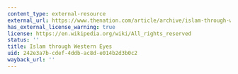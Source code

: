 ```yaml
---
content_type: external-resource
external_url: https://www.thenation.com/article/archive/islam-through-western-eyes/
has_external_license_warning: true
license: https://en.wikipedia.org/wiki/All_rights_reserved
status: ''
title: Islam through Western Eyes
uid: 242e3a7b-cdef-4ddb-ac8d-e014b2d3b0c2
wayback_url: ''
---
```

